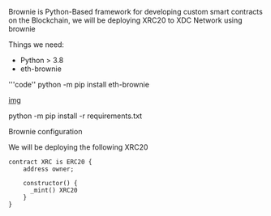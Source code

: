 Brownie is Python-Based framework for developing custom smart contracts on the Blockchain, we will be deploying XRC20 to
XDC Network using brownie

Things we need:
  - Python > 3.8
  - eth-brownie
  
  '''code''
  python -m pip install eth-brownie

  [img](![powershell_j6ZGJ6csen](https://user-images.githubusercontent.com/41552663/197033638-5698520b-0c45-46e4-99c7-c40bd584f23b.gif))
  
  python -m pip install -r requirements.txt
  
  Brownie configuration
  
  We will be deploying the following XRC20
  ```solidity
  contract XRC is ERC20 {
      address owner;
	  
	  constructor() {
	    _mint() XRC20
	  }
  }
 ``` 